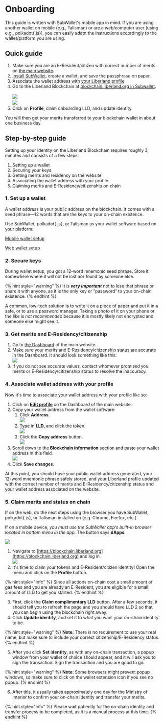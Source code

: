 # Onboarding

This guide is written with SubWallet's mobile app in mind. If you are using another wallet on mobile (e.g., Talisman) or are a web/computer user (using e.g., polkadot{.js}), you can easily adapt the instructions accordingly to the wallet/platform you are using.

## Quick guide

1. Make sure you are an E-Resident/citizen with correct number of merits on [the main website](https://liberland.org).
2. [Install SubWallet](https://www.subwallet.app/download.html), create a wallet, and save the passphrase on paper.
3. Associate the wallet address with [your Liberland profile](https://liberland.org/profile).
4. Go to the Liberland Blockchain at [blockchain.liberland.org in Subwallet](https://mobile.subwallet.app/browser?url=https%3A%2F%2Fblockchain.liberland.org%2Fliberland-login).<br /><br />![](../media/subwallet/subwallet_browser_menu.png)<br />![](../media/subwallet/subwallet_search_bar.jpg)
5. Click on **Profile**, claim onboarding LLD, and update identity.

You will then get your merits transferred to your blockchain wallet in about one business day.

## Step-by-step guide
Setting up your identity on the Liberland Blockchain requires roughly 3 minutes and consists of a few steps:
1. Setting up a wallet
2. Securing your keys
3. Getting merits and residency on the website
4. Associating the wallet address with your profile
5. Claiming merits and E-Residency/citizenship on chain

### 1. Set up a wallet
A wallet address is your public address on the blockchain. It comes with a seed phrase&mdash;12 words that are the keys to your on-chain existence.

Use SubWallet, polkadot{.js}, or Talisman as your wallet software based on your platform:

[Mobile wallet setup](mobile-wallet.md)

[Web wallet setup](desktop-wallet.md)

### 2.  Secure keys
During wallet setup, you got a 12-word mnemonic seed phrase. Store it somewhere where it will not be lost nor found by someone else.

{% hint style="warning" %}
It is ***very important*** not to lose that phrase or share it with anyone, as it is the only key or "password" to your on-chain existence.
{% endhint %}

A common, low-tech solution is to write it on a piece of paper and put it in a safe, or to use a password manager. Taking a photo of it on your phone or the like is *not recommended* because it is mostly likely not encrypted and someone else might see it.

### 3. Get merits and E-Residency/citizenship
1. Go to [the Dashboard](https://liberland.org/dashboard) of the main website.
2. Make sure your merits and E-Residency/citizenship status are accurate in the Dashboard. It should look something like this:<br />![](../media/profile-status-merits-info.png)
3. If you do not see accurate values, contact whomever promised you merits or E-Residency/citizenship status to resolve the inaccuracy.

### 4. Associate wallet address with your profile

Now it's time to associate your wallet address with your profile like so:

1. Click on [**Edit profile**](https://liberland.org/profile) on the Dashboard of the main website.
2. Copy your wallet address from the wallet software:
   1. Click **Address**.<br />![](../media/subwallet/address-button.png)
   2. Type in **LLD**, and click the token.<br />![](../media/subwallet/show-address-token-search-selection.png)
   3. Click the **Copy address** button.<br />![](../media/subwallet/copy-address.png)
4. Scroll down to the **Blockchain information** section and paste your wallet address in this field.<br />![](../media/blockchain-address.png)
5. Click **Save changes**.

At this point, you should have your public wallet address generated, your 12-word mnemonic phrase safely stored, and your Liberland profile updated with the correct number of merits and E-Residency/citizenship status and your wallet address associated on the website.

### 5. Claim merits and status on chain

If on the web, do the next steps using the browser you have SubWallet, polkadot{.js}, or Talisman installed on (e.g. Chrome, Firefox, etc.).

If on a mobile device, *you must use the SubWallet app's built-in browser located in bottom menu in the app.* The button says **dApps**.

![](../media/subwallet/subwallet_browser_menu.png)

1. Navigate to [https://blockchain.liberland.org](https://blockchain.liberland.org) and log in.<br />![](../media/subwallet/subwallet_search_bar.jpg)
2. It's time to claim your tokens and E-Resident/citizen identity! Open the menu and click on the **Profile** button.

{% hint style="info" %}
Since all actions on-chain cost a small amount of gas fees and you are already an E-Resident, you are eligible for a small amount of LLD to get you started.
{% endhint %}

3. First, click the **Claim complimentary LLD** button. After a few seconds, it should tell you to refresh the page and you should have LLD&nbsp;2 so that you can begin using the blockchain right away.
4. Click **Update identity**, and set it to what you want your on-chain identity to be.

{% hint style="warning" %}
**Note:** There is no requirement to use your real name, but make sure to include your correct citizenship/E-Residency status.
{% endhint %}

5. After you click **Set identity**, as with any on-chain transaction, a popup window from your wallet of choice should appear, and it will ask you to sign the transaction. Sign the transaction and you are good to go.

{% hint style="warning" %}
**Note:** Some browsers might prevent popup windows, so make sure to click on the wallet extension icon if you see no popup.
{% endhint %}

6. After this, it usually takes approximately one day for the Ministry of Interior to confirm your on-chain identity and transfer your merits.

{% hint style="info" %}
Please wait patiently for the on-chain identity and transfer process to be completed, as it is a manual process at this time.
{% endhint %}
